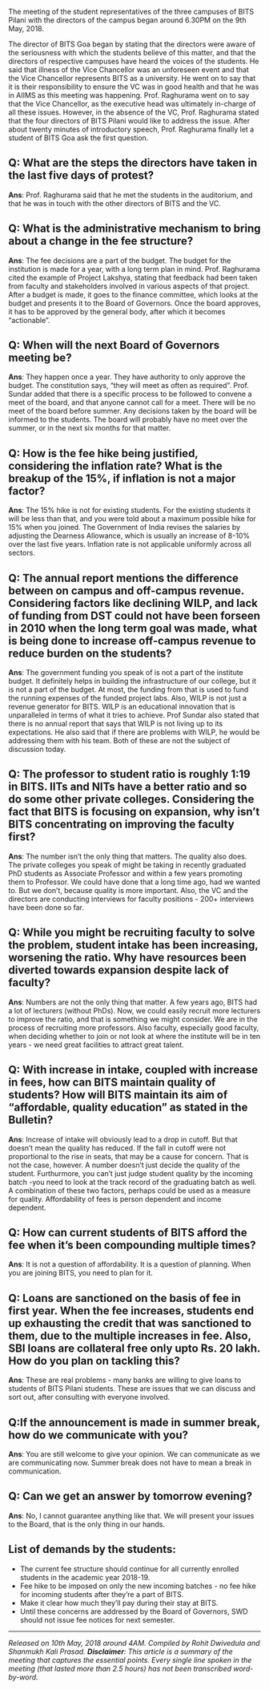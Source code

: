 <!-- TITLE: Fee Hike: Meet with the Four Directors - Minutes -->
<!-- SUBTITLE: A summary of what happened in 9th May tele-meet of the directors of the four campuses of BITS Pilani and the student representatives of Indian campuses. -->

The meeting of the student representatives of the three campuses of BITS Pilani with the directors of the campus began around 6.30PM on the 9th May, 2018. 

The director of BITS Goa began by stating that the directors were aware of the seriousness with which the students believe of this matter, and that the directors of respective campuses have heard the voices of the students. He said that illness of the Vice Chancellor was an unforeseen event and that the Vice Chancellor represents BITS as a university. He went on to say that it is their responsibility to ensure the VC was in good health and that he was in AIIMS as this meeting was happening.  Prof. Raghurama went on to say that the Vice Chancellor, as the executive head was ultimately in-charge of all these issues. However, in the absence of the VC, Prof. Raghurama stated that the four directors of BITS Pilani would like to address the issue. After about twenty minutes of introductory speech, Prof. Raghurama finally let a student of BITS Goa ask the first question.

## Q: What are the steps the directors have taken in the last five days of protest?
**Ans**: Prof. Raghurama said that he met the students in the auditorium, and that he was in touch with the other directors of BITS and the VC. 
## Q: What is the administrative mechanism to bring about a change in the fee structure?
**Ans**: The fee decisions are a part of the budget. The budget for the institution is made for a year, with a long term plan in mind. Prof. Raghurama cited the example of Project Lakshya, stating that feedback had been taken from faculty and stakeholders involved in various aspects of that project. After a budget is made, it goes to the finance committee, which looks at the budget and presents it to the Board of Governors. Once the board approves, it has to be approved by the general body, after which it becomes “actionable”. 
## Q: When will the next Board of Governors meeting be?
**Ans**: They happen once a year. They have authority to only approve the budget. The constitution says, “they will meet as often as required”. Prof. Sundar added that there is a specific process to be followed to convene a meet of the board, and that anyone cannot call for a meet. There will be no meet of the board before summer. Any decisions taken by the board will be informed to the students. The board will probably have no meet over the summer, or in the next six months for that matter.
## Q: How is the fee hike being justified, considering the inflation rate? What is the breakup of the 15%, if inflation is not a major factor?
**Ans**:  The 15% hike is not for existing students. For the existing students it will be less than that, and you were told about a maximum possible hike for 15% when you joined. The Government of India revises the salaries by adjusting the Dearness Allowance, which is usually an increase of 8-10% over the last five years. Inflation rate is not applicable uniformly across all sectors. 
## Q: The annual report mentions the difference between on campus and off-campus revenue. Considering factors like declining WILP, and lack of funding from DST could not have been forseen in 2010 when the long term goal was made, what is being done to increase off-campus revenue to reduce burden on the students?
**Ans**: The government funding you speak of is not a part of the institute budget. It definitely helps in building the infrastructure of our college, but it is not a part of the budget. At most, the funding from that is used to fund the running expenses of the funded project labs. Also, WILP is not just a revenue generator for BITS. WILP is an educational innovation that is unparalleled in terms of what it tries to achieve. Prof Sundar also stated that there is no annual report that says that WILP is not living up to its expectations. He also said that if there are problems with WILP, he would be addressing them with his team. Both of these are not the subject of discussion today.
## Q: The professor to student ratio is roughly 1:19 in BITS. IITs and NITs have a better ratio and so do some other private colleges. Considering the fact that BITS is focusing on expansion, why isn’t BITS concentrating on improving the faculty first?
**Ans**: The number isn’t the only thing that matters. The quality also does. The private colleges you speak of might be taking in recently graduated PhD students as Associate Professor and within a few years promoting them to Professor. We could have done that a long time ago, had we wanted to. But we don’t, because quality is more important. Also, the VC and the directors are conducting interviews for faculty positions - 200+ interviews have been done so far. 
## Q: While you might be recruiting faculty to solve the problem, student intake has been increasing, worsening the ratio. Why have resources been diverted towards expansion despite lack of faculty? 
**Ans**: Numbers are not the only thing that matter. A few years ago, BITS had a lot of lecturers (without PhDs). Now, we could easily recruit more lecturers to improve the ratio, and that is something we might consider. We are in the process of recruiting more professors. Also faculty, especially good faculty, when deciding whether to join or not look at where the institute will be in ten years - we need great facilities to attract great talent. 
## Q: With increase in intake, coupled with increase in fees, how can BITS maintain quality of students? How will BITS maintain its aim of “affordable, quality education” as stated in the Bulletin?
**Ans**: Increase of intake will obviously lead to a drop in cutoff. But that doesn’t mean the quality has reduced. If the fall in cutoff were not proportional to the rise in seats, that may be a cause for concern. That is not the case, however. A number doesn’t just decide the quality of the student. Furthurmore, you can’t just judge student quality by the incoming batch -you need to look at the track record of the graduating batch as well. A combination of these two factors, perhaps could be used as a measure for quality. Affordability of fees is person dependent and income dependent. 
## Q: How can current students of BITS afford the fee when it’s been compounding multiple times? 
**Ans**: It is not a question of affordability. It is a question of planning. When you are joining BITS, you need to plan for it. 
## Q: Loans are sanctioned on the basis of fee in first year. When the fee increases, students end up exhausting the credit that was sanctioned to them, due to the multiple increases in fee. Also, SBI loans are collateral free only upto Rs. 20 lakh. How do you plan on tackling this?
**Ans**: These are real problems - many banks are willing to give loans to students of BITS Pilani students. These are issues that we can discuss and sort out, after consulting with everyone involved. 
## Q:If the announcement is made in summer break, how do we communicate with you?
**Ans**: You are still welcome to give your opinion. We can communicate as we are communicating now. Summer break does not have to mean a break in communication.
## Q: Can we get an answer by tomorrow evening?
**Ans**: No, I cannot guarantee anything like that. We will present your issues to the Board, that is the only thing in our hands.
## List of demands by the students:
- The current fee structure should continue for all currently enrolled students in the academic year 2018-19.
- Fee hike to be imposed on only the new incoming batches - no fee hike for incoming students after they’re a part of BITS. 
- Make it clear how much they’ll pay during their stay at BITS. 
- Until these concerns are addressed by the Board of Governors, SWD should not issue fee notices for next semester. 



-----


*Released on 10th May, 2018 around 4AM. Compiled by Rohit Dwivedula and Shanmukh Kali Prasad.
**Disclaimer**: This article is a summary of the meeting that captures the essential points. Every single line spoken in the meeting (that lasted more than 2.5 hours) has not been transcribed word-by-word.*